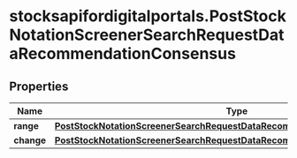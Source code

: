 # stocksapifordigitalportals.PostStockNotationScreenerSearchRequestDataRecommendationConsensus

## Properties

Name | Type | Description | Notes
------------ | ------------- | ------------- | -------------
**range** | [**PostStockNotationScreenerSearchRequestDataRecommendationConsensusRange**](PostStockNotationScreenerSearchRequestDataRecommendationConsensusRange.md) |  | [optional] 
**change** | [**PostStockNotationScreenerSearchRequestDataRecommendationConsensusChange**](PostStockNotationScreenerSearchRequestDataRecommendationConsensusChange.md) |  | [optional] 



